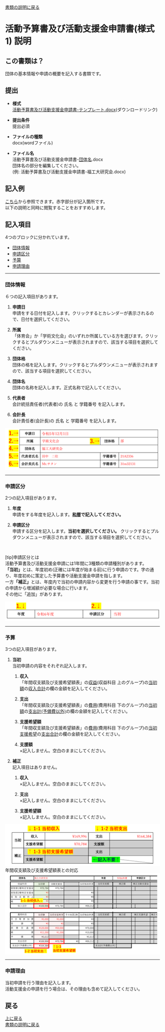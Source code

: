 [書類の説明に戻る](./書類の説明.md)
# 活動予算書及び活動支援金申請書(様式1) 説明

## この書類は？
団体の基本情報や申請の概要を記入する書類です。


## 提出

- **様式**  
[活動予算書及び活動支援金申請書-テンプレート.docx](https://github.com/fit-sogokanri/documents/raw/main/budget-and-grant/inital/distribution/%E6%B4%BB%E5%8B%95%E4%BA%88%E7%AE%97%E6%9B%B8%E5%8F%8A%E3%81%B3%E6%B4%BB%E5%8B%95%E6%94%AF%E6%8F%B4%E9%87%91%E7%94%B3%E8%AB%8B%E6%9B%B8-%E3%83%86%E3%83%B3%E3%83%97%E3%83%AC%E3%83%BC%E3%83%88.docx)(ダウンロードリンク)  

- **提出条件**  
提出必須  

- **ファイルの種類**  
docx(wordファイル)  

- **ファイル名**  
活動予算書及び活動支援金申請書-<ins>団体名</ins>.docx  
団体名の部分を編集してください。  
(例: 活動予算書及び活動支援金申請書-福工大研究会.docx)  



## 記入例
[こちら](./sample/活動予算書及び活動支援金申請書-記入例.pdf)から参照できます。赤字部分が記入箇所です。  
以下の説明と同時に閲覧することをおすすめします。



## 記入項目
4つのブロックに分かれています。
- [団体情報](#団体情報)
- [申請区分](#申請区分)
- [予算](#予算)
- [申請理由](#申請理由)

*****

### 団体情報
６つの記入項目があります。

1. **申請日**  
申請をする日付を記入します。クリックするとカレンダーが表示されるので、日付を選択してください。

2. **所属**  
「体育会」か「学術文化会」のいずれか所属している方を選びます。クリックするとプルダウンメニューが表示されますので、該当する項目を選択してください。

3. **団体格**  
団体の格を記入します。クリックするとプルダウンメニューが表示されますので、該当する項目を選択してください。

4. **団体名**  
団体の名称を記入します。正式名称で記入してください。

5. **代表者**  
会計統括責任者(代表者)の 氏名 と 学籍番号 を記入します。

6. **会計長**  
会計責任者(会計長)の 氏名 と 学籍番号 を記入します。

![活動予算書及び活動支援金申請書 団体情報](./image/活動予算書及び活動支援金申請書-団体情報.png)

*****

### 申請区分
2つの記入項目があります。

1. **年度**  
申請をする年度を記入します。**<ins>和暦</ins>で記入してください。**

2. **申請区分**  
申請する区分を記入します。**当初を選択してください。** クリックするとプルダウンメニューが表示されますので、該当する項目を選択してください。  
<br>

[tip]申請区分とは  
活動予算書及び活動支援金申請には1年間に3種類の申請種別があります。  
<strong>「当初」</strong>とは、年度初め(正確には年度が始まる前)に行う申請のです。字の通り、年度初めに策定した予算書や活動支援金申請を指します。  
一方<strong>「補正」</strong>とは、年度内で当初の申請内容から変更を行う申請の事です。当初の申請から増減額が必要な場合に行います。  
その他に「追加」があります。

![活動予算書及び活動支援金申請書 申請区分](./image/活動予算書及び活動支援金申請書-申請区分.png)

*****

### 予算
3つの記入項目があります。
1. **当初**  
当初申請の内容をそれぞれ記入します。  
    1. **収入**  
    「年間収支額及び支援希望額表」の<ins>収益</ins>(収益科目 上のグループ)の<ins>当初額</ins>の<ins>収入合計</ins>の欄の金額を記入してください。

    2. **支出**  
    「年間収支額及び支援希望額表」の<ins>費用</ins>(費用科目 下のグループ)の<ins>当初額</ins>の<ins>支出計(予備費以外)</ins>の欄の金額を記入してください。

    3. **支援希望額**  
    「年間収支額及び支援希望額表」の<ins>費用</ins>(費用科目 下のグループ)の<ins>当初支援希望</ins>の<ins>支出合計</ins>の欄の金額を記入してください。

    4. **支援額**  
    ×記入しません。空白のままにしてください。

2. **補正**  
    記入項目はありません。
    1. **収入**  
    ×記入しません。空白のままにしてください。

    2. **支出**  
    ×記入しません。空白のままにしてください。

    3. **支援希望額**  
    ×記入しません。空白のままにしてください。

![活動予算書及び活動支援金申請書 予算](./image/活動予算書及び活動支援金申請書-予算.png)
年間収支額及び支援希望額表との対応
![活動予算書及び活動支援金申請書 年間収支表対応](./image/活動予算書及び活動支援金申請書-年間収支表対応.png)

*****

### 申請理由
当初申請を行う理由を記入します。  
活動支援金の申請を行う場合は、その理由も含めて記入してください。



## 戻る
[上に戻る](#活動予算書及び活動支援金申請書様式1-説明)  
[書類の説明に戻る](./書類の説明.md)  